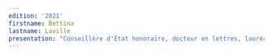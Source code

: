 ```yaml
---
edition: '2021'
firstname: Bettina
lastname: Laville
presentation: "Conseillère d'État honoraire, docteur en lettres, lauréate de Sciences Po et ancienne élève de l'ENA, Bettina Laville est présidente et fondatrice du Comité 21, directrice de rédaction de la Revue transdisciplinaire Vraiment Durable et membre du comité scientifique de l'IMT. Elle fut responsable de la préparation des conférences de Rio, Kyoto et Johannesburg. Elle a créé le Festival du film de l'environnement en 1982 et est cofondatrice du Festival des Nouvelles Explorations depuis 2016. Enseignante à Science Po pendant 10 ans, elle est notamment l'auteur de L'adaptation au changement climatique, une question de sociétés publié en 2017 avec le CNRS."
---
```

